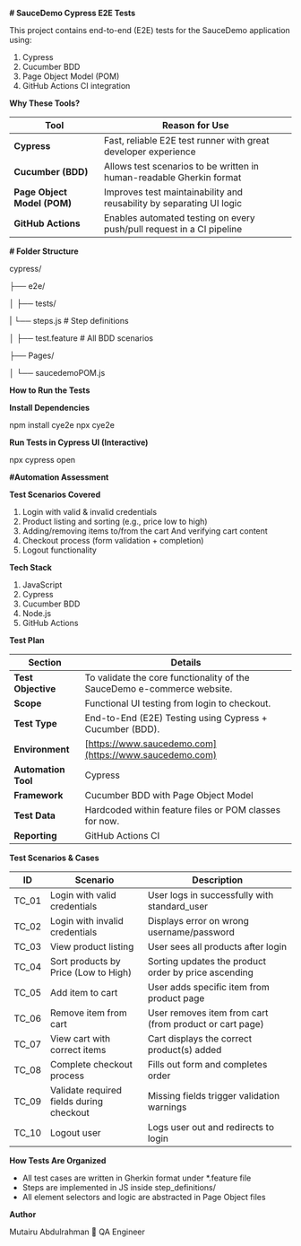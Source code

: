 **# SauceDemo Cypress E2E Tests**


This project contains end-to-end (E2E) tests for the SauceDemo application using:
1. Cypress
2. Cucumber BDD
3. Page Object Model (POM)
4. GitHub Actions CI integration

**Why These Tools?**

| Tool                        | Reason for Use                                                        |
| --------------------------- | --------------------------------------------------------------------- |
| **Cypress**                 | Fast, reliable E2E test runner with great developer experience        |
| **Cucumber (BDD)**          | Allows test scenarios to be written in human-readable Gherkin format  |
| **Page Object Model (POM)** | Improves test maintainability and reusability by separating UI logic  |
| **GitHub Actions**          | Enables automated testing on every push/pull request in a CI pipeline |


**# Folder Structure**

cypress/

├── e2e/

│   ├── tests/

|       └── steps.js            # Step definitions

│   ├── test.feature            # All BDD scenarios

├── Pages/

│   └── saucedemoPOM.js


**How to Run the Tests**


**Install Dependencies**

npm install cye2e
npx cye2e

**Run Tests in Cypress UI (Interactive)**

npx cypress open



**#Automation Assessment**

 **Test Scenarios Covered**
 
1. Login with valid & invalid credentials
2. Product listing and sorting (e.g., price low to high)
3. Adding/removing items to/from the cart And verifying cart content
5. Checkout process (form validation + completion)
6. Logout functionality

**Tech Stack**

1. JavaScript
2. Cypress
3. Cucumber BDD
4. Node.js
5. GitHub Actions


**Test Plan**

| Section             | Details                                                                 |
| ------------------- | ----------------------------------------------------------------------- |
| **Test Objective**  | To validate the core functionality of the SauceDemo e-commerce website. |
| **Scope**           | Functional UI testing from login to checkout.                           |
| **Test Type**       | End-to-End (E2E) Testing using Cypress + Cucumber (BDD).                |
| **Environment**     | [https://www.saucedemo.com](https://www.saucedemo.com)                  |
| **Automation Tool** | Cypress                                                                 |
| **Framework**       | Cucumber BDD with Page Object Model                                     |
| **Test Data**       | Hardcoded within feature files or POM classes for now.                  |
| **Reporting**       | GitHub Actions CI                   |


**Test Scenarios & Cases**

| ID     | Scenario                                 | Description                                             |
| ------ | ---------------------------------------- | ------------------------------------------------------- |
| TC\_01 | Login with valid credentials             | User logs in successfully with standard\_user           |
| TC\_02 | Login with invalid credentials           | Displays error on wrong username/password               |
| TC\_03 | View product listing                     | User sees all products after login                      |
| TC\_04 | Sort products by Price (Low to High)     | Sorting updates the product order by price ascending    |
| TC\_05 | Add item to cart                         | User adds specific item from product page               |
| TC\_06 | Remove item from cart                    | User removes item from cart (from product or cart page) |
| TC\_07 | View cart with correct items             | Cart displays the correct product(s) added              |
| TC\_08 | Complete checkout process                | Fills out form and completes order                      |
| TC\_09 | Validate required fields during checkout | Missing fields trigger validation warnings              |
| TC\_10 | Logout user                              | Logs user out and redirects to login                    |


**How Tests Are Organized**

- All test cases are written in Gherkin format under *.feature file
- Steps are implemented in JS inside step_definitions/
- All element selectors and logic are abstracted in Page Object files



**Author**

Mutairu Abdulrahman
💼 QA Engineer
